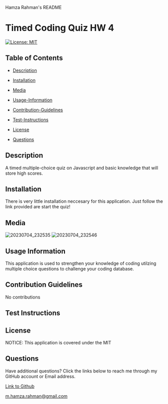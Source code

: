 Hamza Rahman's README

 # Timed Coding Quiz HW 4

[![License: MIT](https://img.shields.io/badge/License-MIT-yellow.svg)](https://opensource.org/licenses/MIT)

## Table of Contents

 * [Description](#description)

 * [Installation](#installation)

 * [Media](#media)

 * [Usage-Information](#usage-information)

 * [Contribution-Guidelines](#contribution-guidelines)

 * [Test-Instructions](#test-instructions)

 * [License](#license)

 * [Questions](#questions)

## Description

A timed multiple-choice quiz on Javascript and basic knowledge that will store high scores.

## Installation

There is very little installation neccesary for this application. Just follow the link provided are start the quiz!

## Media

![20230704_232535](https://github.com/HamzaR19/CodingQuiz2/assets/132932060/ed18aebb-9d8a-420e-bdfe-fa6e68ad6121)
![20230704_232546](https://github.com/HamzaR19/CodingQuiz2/assets/132932060/50e3496e-b766-4b63-8b81-8e60037c6886)

## Usage Information

This application is used to strengthen your knowledge of coding utilzing multiple choice questions to challenge your coding database.

## Contribution Guidelines

No contributions

## Test Instructions



## License

NOTICE: This application is covered under the MIT

## Questions

Have additional questions? Click the links below to reach me through my GitHub account or Email address.

[Link to Github](https://github.com/Hamzar19)

<a href="mailto:m.hamza.rahman@gmail.com">m.hamza.rahman@gmail.com</a>

